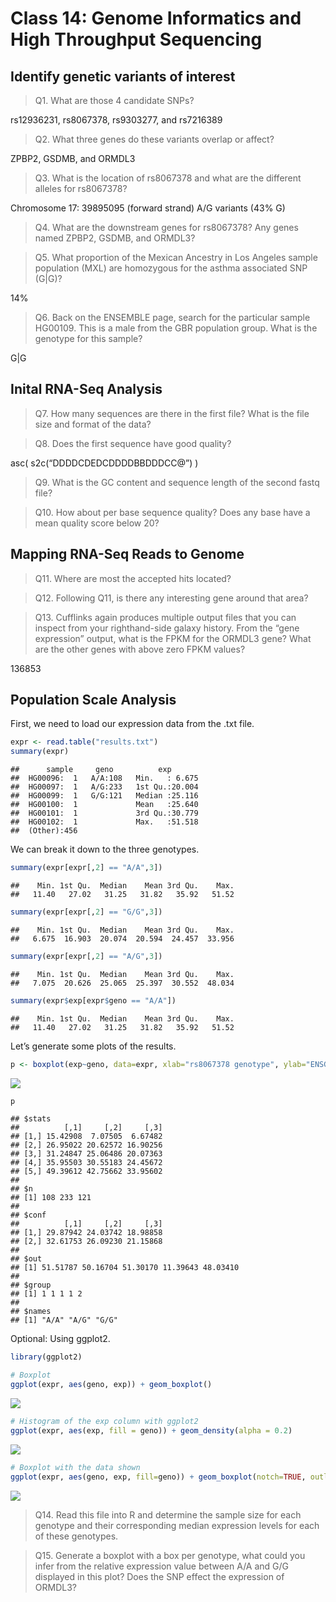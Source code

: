 Class 14: Genome Informatics and High Throughput Sequencing
================

## Identify genetic variants of interest

> Q1. What are those 4 candidate SNPs?

rs12936231, rs8067378, rs9303277, and rs7216389

> Q2. What three genes do these variants overlap or affect?

ZPBP2, GSDMB, and ORMDL3

> Q3. What is the location of rs8067378 and what are the different
> alleles for rs8067378?

Chromosome 17: 39895095 (forward strand) A/G variants (43% G)

> Q4. What are the downstream genes for rs8067378? Any genes named
> ZPBP2, GSDMB, and ORMDL3?

> Q5. What proportion of the Mexican Ancestry in Los Angeles sample
> population (MXL) are homozygous for the asthma associated SNP (G|G)?

14%

> Q6. Back on the ENSEMBLE page, search for the particular sample
> HG00109. This is a male from the GBR population group. What is the
> genotype for this sample?

G|G

## Inital RNA-Seq Analysis

> Q7. How many sequences are there in the first file? What is the file
> size and format of the data?

> Q8. Does the first sequence have good quality?

asc( s2c(“DDDDCDEDCDDDDBBDDDCC@”) )

> Q9. What is the GC content and sequence length of the second fastq
> file?

> Q10. How about per base sequence quality? Does any base have a mean
> quality score below 20?

## Mapping RNA-Seq Reads to Genome

> Q11. Where are most the accepted hits located?

> Q12. Following Q11, is there any interesting gene around that area?

> Q13. Cufflinks again produces multiple output files that you can
> inspect from your righthand-side galaxy history. From the “gene
> expression” output, what is the FPKM for the ORMDL3 gene? What are the
> other genes with above zero FPKM values?

136853

## Population Scale Analysis

First, we need to load our expression data from the .txt file.

``` r
expr <- read.table("results.txt")
summary(expr)
```

    ##      sample     geno          exp        
    ##  HG00096:  1   A/A:108   Min.   : 6.675  
    ##  HG00097:  1   A/G:233   1st Qu.:20.004  
    ##  HG00099:  1   G/G:121   Median :25.116  
    ##  HG00100:  1             Mean   :25.640  
    ##  HG00101:  1             3rd Qu.:30.779  
    ##  HG00102:  1             Max.   :51.518  
    ##  (Other):456

We can break it down to the three genotypes.

``` r
summary(expr[expr[,2] == "A/A",3])
```

    ##    Min. 1st Qu.  Median    Mean 3rd Qu.    Max. 
    ##   11.40   27.02   31.25   31.82   35.92   51.52

``` r
summary(expr[expr[,2] == "G/G",3])
```

    ##    Min. 1st Qu.  Median    Mean 3rd Qu.    Max. 
    ##   6.675  16.903  20.074  20.594  24.457  33.956

``` r
summary(expr[expr[,2] == "A/G",3])
```

    ##    Min. 1st Qu.  Median    Mean 3rd Qu.    Max. 
    ##   7.075  20.626  25.065  25.397  30.552  48.034

``` r
summary(expr$exp[expr$geno == "A/A"])
```

    ##    Min. 1st Qu.  Median    Mean 3rd Qu.    Max. 
    ##   11.40   27.02   31.25   31.82   35.92   51.52

Let’s generate some plots of the results.

``` r
p <- boxplot(exp~geno, data=expr, xlab="rs8067378 genotype", ylab="ENSG00000172057.4 (RPKM)", notch=T)
```

![](class14_files/figure-gfm/unnamed-chunk-3-1.png)<!-- -->

``` r
p
```

    ## $stats
    ##          [,1]     [,2]     [,3]
    ## [1,] 15.42908  7.07505  6.67482
    ## [2,] 26.95022 20.62572 16.90256
    ## [3,] 31.24847 25.06486 20.07363
    ## [4,] 35.95503 30.55183 24.45672
    ## [5,] 49.39612 42.75662 33.95602
    ## 
    ## $n
    ## [1] 108 233 121
    ## 
    ## $conf
    ##          [,1]     [,2]     [,3]
    ## [1,] 29.87942 24.03742 18.98858
    ## [2,] 32.61753 26.09230 21.15868
    ## 
    ## $out
    ## [1] 51.51787 50.16704 51.30170 11.39643 48.03410
    ## 
    ## $group
    ## [1] 1 1 1 1 2
    ## 
    ## $names
    ## [1] "A/A" "A/G" "G/G"

Optional: Using ggplot2.

``` r
library(ggplot2)

# Boxplot
ggplot(expr, aes(geno, exp)) + geom_boxplot()
```

![](class14_files/figure-gfm/unnamed-chunk-4-1.png)<!-- -->

``` r
# Histogram of the exp column with ggplot2
ggplot(expr, aes(exp, fill = geno)) + geom_density(alpha = 0.2)
```

![](class14_files/figure-gfm/unnamed-chunk-5-1.png)<!-- -->

``` r
# Boxplot with the data shown
ggplot(expr, aes(geno, exp, fill=geno)) + geom_boxplot(notch=TRUE, outlier.shape = NA) + geom_jitter(shape=16, position=position_jitter(0.2), alpha=0.4)
```

![](class14_files/figure-gfm/unnamed-chunk-6-1.png)<!-- -->

> Q14. Read this file into R and determine the sample size for each
> genotype and their corresponding median expression levels for each of
> these genotypes.

> Q15. Generate a boxplot with a box per genotype, what could you infer
> from the relative expression value between A/A and G/G displayed in
> this plot? Does the SNP effect the expression of ORMDL3?
